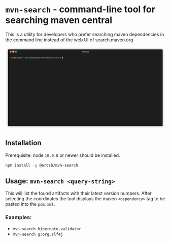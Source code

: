# `mvn-search` - command-line tool for searching maven central

This is a utility for developers who prefer searching maven dependencies in the command line instead of the web UI of
search.maven.org

![Searching demo](output.gif "Searching demo")

## Installation 

Prerequisite: node `10.9.0` or newer should be installed.

<!-- Installation:
 - download the latest release from the [releases page](https://github.com/erosb/mvn-search/releases)
 - extract the zip
 - optional: set up the following alias: `alias mvn-search="node <ZIP-EXTRACTION-DIR>/index.js"`
  -->

```bash
npm install -g @erosb/mvn-search
```

## Usage: `mvn-search <query-string>`

This will list the found artifacts with their latest version numbers. After selecting the coordinates the tool displays
the maven `<dependency>` tag to be pasted into the `pom.xml`.


### Examples:

 * `mvn-search hibernate-validator`
 * `mvn-search g:org.slf4j`
 
